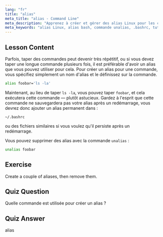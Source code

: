```yaml
---
lang: "fr"
title: "alias"
meta_title: "alias - Command Line"
meta_description: "Apprenez à créer et gérer des alias Linux pour les commandes courantes. Découvrez la configuration d'alias temporaires et permanents dans .bashrc. Améliorez votre efficacité en ligne de commande !"
meta_keywords: "alias Linux, alias bash, commande unalias, .bashrc, tutoriel Linux, ligne de commande, Linux débutant, guide Linux"
---
```


## Lesson Content

Parfois, taper des commandes peut devenir très répétitif, ou si vous devez taper une longue commande plusieurs fois, il est préférable d'avoir un alias que vous pouvez utiliser pour cela. Pour créer un alias pour une commande, vous spécifiez simplement un nom d'alias et le définissez sur la commande.

```bash
alias foobar='ls -la'
```

Maintenant, au lieu de taper `ls -la`, vous pouvez taper `foobar`, et cela exécutera cette commande — plutôt astucieux. Gardez à l'esprit que cette commande ne sauvegardera pas votre alias après un redémarrage, vous devrez donc ajouter un alias permanent dans :

```plaintext
~/.bashrc
```

ou des fichiers similaires si vous voulez qu'il persiste après un redémarrage.

Vous pouvez supprimer des alias avec la commande `unalias` :

```bash
unalias foobar
```

## Exercise

Create a couple of aliases, then remove them.

## Quiz Question

Quelle commande est utilisée pour créer un alias ?

## Quiz Answer

alias
